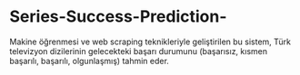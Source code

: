 # Series-Success-Prediction-
Makine öğrenmesi ve web scraping teknikleriyle geliştirilen bu sistem, Türk televizyon dizilerinin gelecekteki başarı durumunu (başarısız, kısmen başarılı, başarılı, olgunlaşmış) tahmin eder.
